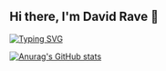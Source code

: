 ## Hi there, I'm David Rave 👋

<a href="https://git.io/typing-svg"><img src="https://readme-typing-svg.demolab.com?font=Poppins&size=24&pause=1000&color=0A71D4&width=435&lines=Welcome+to+my+GitHub+Profile!;I'm+Full+Stack+Web+Developer;Always+learning+new+things!" alt="Typing SVG" /></a>

[![Anurag's GitHub stats](https://github-readme-stats.vercel.app/api?username=davidrave-dev)](https://github.com/anuraghazra/github-readme-stats)

<!--
**davidrave-dev/davidrave-dev** is a ✨ _special_ ✨ repository because its `README.md` (this file) appears on your GitHub profile.

Here are some ideas to get you started:

- 🔭 I’m currently working on ...
- 🌱 I’m currently learning ...
- 👯 I’m looking to collaborate on ...
- 🤔 I’m looking for help with ...
- 💬 Ask me about ...
- 📫 How to reach me: ...
- 😄 Pronouns: ...
- ⚡ Fun fact: ...
-->
